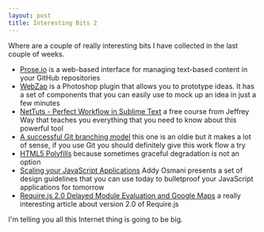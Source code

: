```yaml
---
layout: post
title: Interesting Bits 2
---
```

 
Where are a couple of really interesting bits I have collected in the last couple of weeks.

- [Prose.io](http://prose.io) is a web-based interface for managing text-based content in your GitHub repositories
- [WebZap](http://webzap.uiparade.com/) is a Photoshop plugin that allows you to prototype ideas. It has a set of components that you can easily use to mock up an idea in just a few minutes
- [NetTuts - Perfect Workflow in Sublime Text](http://net.tutsplus.com/articles/news/perfect-workflow-in-sublime-text-free-course/) a free course from Jeffrey Way that teaches you everything that you need to know about this powerful tool
- [A successful Git branching model](http://nvie.com/posts/a-successful-git-branching-model/) this one is an oldie but it makes a lot of sense, if you use Git you should definitely give this work flow a try
- [HTML5 Polyfills](https://github.com/Modernizr/Modernizr/wiki/HTML5-Cross-Browser-Polyfills) because sometimes graceful degradation is not an option
- [Scaling your JavaScript Applications](http://addyosmani.com/scalable-javascript-videos/) Addy Osmani presents a set of design guidelines that you can use today to bulletproof your JavaScript applications for tomorrow 
- [Require.js 2.0 Delayed Module Evaluation and Google Maps](http://blog.millermedeiros.com/requirejs-2-0-delayed-module-evaluation-and-google-maps/) a really interesting article about version 2.0 of Require.js

I'm telling you all this Internet thing is going to be big.